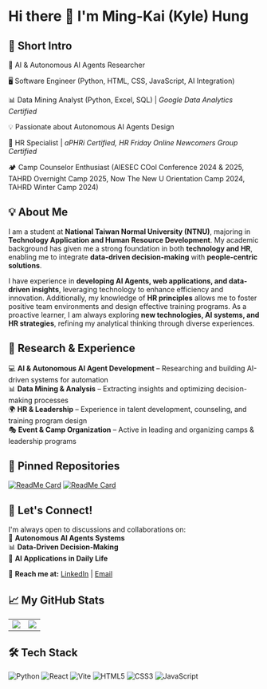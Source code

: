 # **Hi there 👋 I'm Ming-Kai (Kyle) Hung**  

## **🚀 Short Intro**  
🤖 AI & Autonomous AI Agents Researcher

🖥️ Software Engineer (Python, HTML, CSS, JavaScript, AI Integration)

📊 Data Mining Analyst (Python, Excel, SQL) | *Google Data Analytics Certified*

💡 Passionate about Autonomous AI Agents Design

👥 HR Specialist | *aPHRi Certified, HR Friday Online Newcomers Group Certified*

🏕️ Camp Counselor Enthusiast (AIESEC COol Conference 2024 & 2025, TAHRD Overnight Camp 2025, Now The New U Orientation Camp 2024, TAHRD Winter Camp 2024)



## **💡 About Me**  
I am a student at **National Taiwan Normal University (NTNU)**, majoring in **Technology Application and Human Resource Development**. My academic background has given me a strong foundation in both **technology and HR**, enabling me to integrate **data-driven decision-making** with **people-centric solutions**.  

I have experience in **developing AI Agents, web applications, and data-driven insights**, leveraging technology to enhance efficiency and innovation. Additionally, my knowledge of **HR principles** allows me to foster positive team environments and design effective training programs. As a proactive learner, I am always exploring **new technologies, AI systems, and HR strategies**, refining my analytical thinking through diverse experiences.  

## **🧠 Research & Experience**  
💻 **AI & Autonomous AI Agent Development** – Researching and building AI-driven systems for automation  
📊 **Data Mining & Analysis** – Extracting insights and optimizing decision-making processes  
🌍 **HR & Leadership** – Experience in talent development, counseling, and training program design  
🎭 **Event & Camp Organization** – Active in leading and organizing camps & leadership programs  

## 📌 Pinned Repositories  
[![ReadMe Card](https://github-readme-stats.vercel.app/api/pin/?username=KyleHung7&repo=data-structure&theme=light)](https://github.com/KyleHung7/data-structure)  [![ReadMe Card](https://github-readme-stats.vercel.app/api/pin/?username=KyleHung7&repo=programming-language&theme=light)](https://github.com/KyleHung7/programming-language) 
 


## **🤝 Let's Connect!**  
I'm always open to discussions and collaborations on:  
🚀 **Autonomous AI Agents Systems**  
📊 **Data-Driven Decision-Making**  
🤖 **AI Applications in Daily Life**  

📩 **Reach me at:** [LinkedIn](https://www.linkedin.com/in/kylehung) | [Email](mailto:kyle973881@gmail.com)  


## **📈 My GitHub Stats**  
<table>
  <tr>
    <td>
      <img src="https://github-readme-stats.vercel.app/api?username=KyleHung7&show_icons=true&theme=dracula" />
    </td>
    <td>
      <img src="https://github-readme-stats.vercel.app/api/top-langs/?username=KyleHung7&layout=compact&theme=dracula" />
    </td>
  </tr>
</table>

## **🛠️ Tech Stack** 
![Python](https://img.shields.io/badge/Python-%233776AB.svg?&style=flat-square&logo=python&logoColor=white)
![React](https://img.shields.io/badge/React-%2361DAFB.svg?&style=flat-square&logo=react&logoColor=black)
![Vite](https://img.shields.io/badge/Vite-%23646CFF.svg?&style=flat-square&logo=vite&logoColor=white)
![HTML5](https://img.shields.io/badge/HTML5-%23E34F26.svg?&style=flat-square&logo=html5&logoColor=white)
![CSS3](https://img.shields.io/badge/CSS3-%231572B6.svg?&style=flat-square&logo=css3&logoColor=white)
![JavaScript](https://img.shields.io/badge/JavaScript-%23F7DF1E.svg?&style=flat-square&logo=javascript&logoColor=black)


